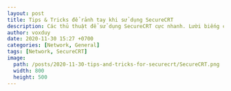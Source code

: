 ```yaml
---
layout: post
title: Tips & Tricks để rảnh tay khi sử dụng SecureCRT
description: Các thủ thuật để sử dụng SecureCRT cực nhanh. Lười biếng cũng có cái hay của lười biếng =)))
author: voxduy
date: 2020-11-30 15:27 +0700
categories: [Network, General]
tags: [Network, SecureCRT]
image:
  path: /posts/2020-11-30-tips-and-tricks-for-securecrt/SecureCRT.png
  width: 800
  height: 500
---
```


